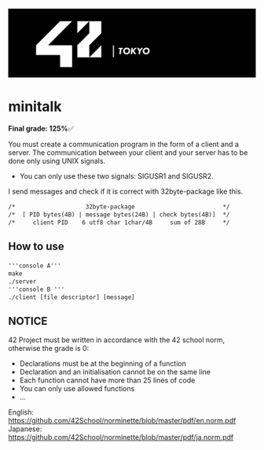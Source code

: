 ![](https://github.com/Sur1ive/42tokyo_piscine/blob/master/42.png)
# minitalk
**Final grade: 125%**:white_check_mark:</br>

You must create a communication program in the form of a client and a server.
The communication between your client and your server has to be done only using UNIX signals.
- You can only use these two signals: SIGUSR1 and SIGUSR2.

I send messages and check if it is correct with 32byte-package like this.</br>
```
/*                    32byte-package                         */
/*  [ PID bytes(4B) | message bytes(24B) | check bytes(4B)]  */
/*     client PID    6 utf8 char 1char/4B     sum of 28B     */
```

## How to use
```
'''console A'''
make
./server
'''console B '''
./client [file descriptor] [message]
```

## NOTICE 
42 Project must be written in accordance with the 42 school norm, otherwise the grade is 0:
* Declarations must be at the beginning of a function
* Declaration and an initialisation cannot be on the same line
* Each function cannot have more than 25 lines of code
* You can only use allowed functions
* ...

English: https://github.com/42School/norminette/blob/master/pdf/en.norm.pdf <br />
Japanese: https://github.com/42School/norminette/blob/master/pdf/ja.norm.pdf
